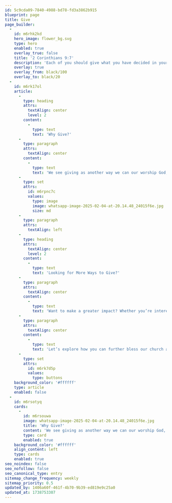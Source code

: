 ```yaml
---
id: 5c9cda09-7840-4988-bd78-fd3a3862b915
blueprint: page
title: Give
page_builder:
  -
    id: m6rhk2kd
    hero_image: flower_bg.svg
    type: hero
    enabled: true
    overlay_true: false
    title: '2 Corinthians 9:7'
    description: 'Each of you should give what you have decided in your heart to give, not reluctantly or under compulsion, for God loves a cheerful giver.'
    overlay: true
    overlay_from: black/100
    overlay_to: black/20
  -
    id: m6rk17ol
    article:
      -
        type: heading
        attrs:
          textAlign: center
          level: 2
        content:
          -
            type: text
            text: 'Why Give?'
      -
        type: paragraph
        attrs:
          textAlign: center
        content:
          -
            type: text
            text: 'We see giving as another way we can our worship God, by generously and joyfully giving toward the ministry and mission he has called us to together.'
      -
        type: set
        attrs:
          id: m6rpnc7c
          values:
            type: image
            image: whatsapp-image-2025-02-04-at-20.14.48_24015f6e.jpg
            size: md
      -
        type: paragraph
        attrs:
          textAlign: left
      -
        type: heading
        attrs:
          textAlign: center
          level: 2
        content:
          -
            type: text
            text: 'Looking for More Ways to Give?'
      -
        type: paragraph
        attrs:
          textAlign: center
        content:
          -
            type: text
            text: 'Want to make a greater impact? Whether you’re interested in recurring giving, special offerings, or other ways to support our ministry, we’d love to connect with you. '
      -
        type: paragraph
        attrs:
          textAlign: center
        content:
          -
            type: text
            text: 'Let’s explore how you can further bless our church and community.'
      -
        type: set
        attrs:
          id: m6rk7d5p
          values:
            type: buttons
    background_color: '#ffffff'
    type: article
    enabled: false
  -
    id: m6rsotyq
    cards:
      -
        id: m6rsouwa
        image: whatsapp-image-2025-02-04-at-20.14.48_24015f6e.jpg
        title: 'Why Give?'
        content: 'We see giving as another way we can our worship God, by generously and joyfully giving toward the ministry and mission he has called us to together.'
        type: card
        enabled: true
    background_color: '#ffffff'
    align_content: left
    type: cards
    enabled: true
seo_noindex: false
seo_nofollow: false
seo_canonical_type: entry
sitemap_change_frequency: weekly
sitemap_priority: 0.5
updated_by: 1406a60f-461f-4b70-9b39-ed819e9c25a0
updated_at: 1738753307
---
```

